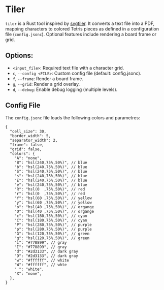 # Tiler

`tiler` is a Rust tool inspired by [svgtiler](https://github.com/edemaine/svgtiler). It converts a text file into a PDF, mapping characters to colored Tetris pieces as defined in a configuration file (`config.jsonc`). Optional features include rendering a board frame or grid.

## Options:

- `<input_file>`: Required text file with a character grid.
- `c`, `--config <FILE>`: Custom config file (default: config.jsonc).
- `f`, `--frame`: Render a board frame.
- `g`, `--grid`: Render a grid overlay.
- `d`, `--debug`: Enable debug logging (multiple levels).

## Config File

The `config.jsonc` file loads the following colors and parametres:

```jsonc
{
  "cell_size": 30,
  "border_width": 5,
  "separator_width": 2,
  "frame": false,
  "grid": false,
  "colors": {
    "A": "none",
    "B": "hsl(240,75%,50%)", // blue
    "b": "hsl(240,75%,50%)", // blue
    "S": "hsl(240,75%,50%)", // blue
    "s": "hsl(240,75%,50%)", // blue
    "E": "hsl(240,75%,50%)", // blue
    "e": "hsl(240,75%,50%)", // blue
    "R": "hsl(0  ,75%,50%)", // red
    "r": "hsl(0  ,75%,50%)", // red
    "Y": "hsl(60 ,75%,50%)", // yellow
    "y": "hsl(60 ,75%,50%)", // yellow
    "o": "hsl(40 ,75%,50%)", // organge
    "O": "hsl(40 ,75%,50%)", // organge
    "c": "hsl(180,75%,50%)", // cyan
    "C": "hsl(180,75%,50%)", // cyan
    "P": "hsl(280,75%,50%)", // purple
    "p": "hsl(280,75%,50%)", // purple
    "G": "hsl(120,75%,50%)", // green
    "g": "hsl(120,75%,50%)", // green
    "i": "#778899", // gray
    "I": "#778899", // gray
    "d": "#2d3133", // dark gray
    "D": "#2d3133", // dark gray
    "w": "#ffffff", // white
    "W": "#ffffff", // whte
    " ": "white",
    "X": "none",
  },
}
```
